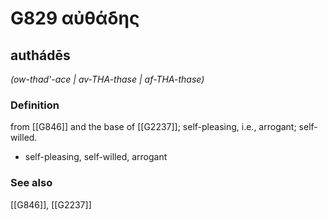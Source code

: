 # G829 αὐθάδης

## authádēs

_(ow-thad'-ace | av-THA-thase | af-THA-thase)_

### Definition

from [[G846]] and the base of [[G2237]]; self-pleasing, i.e., arrogant; self-willed.

- self-pleasing, self-willed, arrogant

### See also

[[G846]], [[G2237]]

